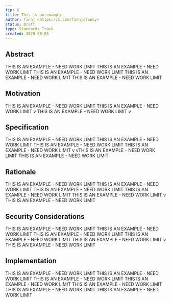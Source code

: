 ```yaml
---
tip: 6
title: This is an example
author: finn🥛 <https://x.com/finnjclancy>
status: Draft
type: Standards Track
created: 2025-08-05
---
```


## Abstract

THIS IS AN EXAMPLE - NEED WORK LIMIT THIS IS AN EXAMPLE - NEED WORK LIMIT THIS IS AN EXAMPLE - NEED WORK LIMIT THIS IS AN EXAMPLE - NEED WORK LIMIT THIS IS AN EXAMPLE - NEED WORK LIMIT

## Motivation

THIS IS AN EXAMPLE - NEED WORK LIMIT THIS IS AN EXAMPLE - NEED WORK LIMIT v THIS IS AN EXAMPLE - NEED WORK LIMIT v

## Specification

THIS IS AN EXAMPLE - NEED WORK LIMIT THIS IS AN EXAMPLE - NEED WORK LIMIT THIS IS AN EXAMPLE - NEED WORK LIMIT THIS IS AN EXAMPLE - NEED WORK LIMIT v vTHIS IS AN EXAMPLE - NEED WORK LIMIT THIS IS AN EXAMPLE - NEED WORK LIMIT

## Rationale

THIS IS AN EXAMPLE - NEED WORK LIMIT THIS IS AN EXAMPLE - NEED WORK LIMIT THIS IS AN EXAMPLE - NEED WORK LIMIT THIS IS AN EXAMPLE - NEED WORK LIMIT THIS IS AN EXAMPLE - NEED WORK LIMIT v THIS IS AN EXAMPLE - NEED WORK LIMIT

## Security Considerations

THIS IS AN EXAMPLE - NEED WORK LIMIT THIS IS AN EXAMPLE - NEED WORK LIMIT THIS IS AN EXAMPLE - NEED WORK LIMIT THIS IS AN EXAMPLE - NEED WORK LIMIT THIS IS AN EXAMPLE - NEED WORK LIMIT v THIS IS AN EXAMPLE - NEED WORK LIMIT

## Implementation

THIS IS AN EXAMPLE - NEED WORK LIMIT THIS IS AN EXAMPLE - NEED WORK LIMIT THIS IS AN EXAMPLE - NEED WORK LIMIT THIS IS AN EXAMPLE - NEED WORK LIMIT THIS IS AN EXAMPLE - NEED WORK LIMIT THIS IS AN EXAMPLE - NEED WORK LIMIT THIS IS AN EXAMPLE - NEED WORK LIMIT